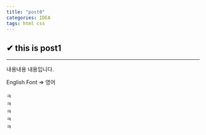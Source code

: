 ```yaml
---
title: "post0"
categories: IDEA
tags: html css
---
```


<h2>✔ this is post1</h2>
<hr class="post_hr">
내용내용
내용입니다.

English Font => 영어<br>
<br>
ㅋ<br>
ㅋ<br>
ㅋ<br>
ㅋ<br>
ㅋ<br>
